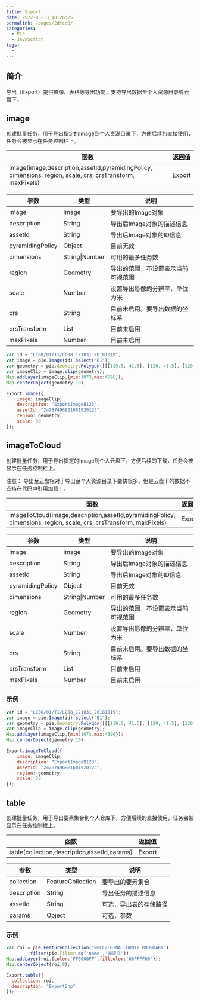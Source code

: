 ```yaml
---
title: Export
date: 2022-05-13 18:26:25
permalink: /pages/2dfcd0/
categories:
  - PIE
  - JavaScript
tags:
  - 
---
```

## 简介

导出（Export）提供影像、表格等导出功能，支持导出数据至个人资源目录或云盘下。

## image

创建批量任务，用于导出指定的Image到个人资源目录下，方便后续的直接使用，任务会被显示在任务控制栏上。

| 函数                                                         | 返回值 |
| ------------------------------------------------------------ | ------ |
| image(image,description,assetId,pyramidingPolicy, dimensions, region, scale, crs, crsTransform, maxPixels) | Export |

| 参数             | 类型           | 说明                               |
| ---------------- | -------------- | ---------------------------------- |
| image            | Image          | 要导出的Image对象                  |
| description      | String         | 导出后Image对象的描述信息          |
| assetId          | String         | 导出后Image对象的ID信息            |
| pyramidingPolicy | Object         | 目前无效                           |
| dimensions       | String\|Number | 可用的最多任务数                   |
| region           | Geometry       | 导出的范围，不设置表示当前可视范围 |
| scale            | Number         | 设置导出影像的分辨率，单位为米     |
| crs              | String         | 目前未启用。要导出数据的坐标系     |
| crsTransform     | List           | 目前未启用                         |
| maxPixels        | Number         | 目前未启用                         |


```javascript
var id = "LC08/01/T1/LC08_121031_20181019";
var image = pie.Image(id).select("B1");
var geometry = pie.Geometry.Polygon([[[119.5, 41.5], [120, 41.5], [120, 42],[119.5,42],[119.5, 41.5]]], null);
var imageClip = image.clip(geometry);
Map.addLayer(imageClip,{min:1073,max:4596});
Map.centerObject(geometry,10);

Export.image({
    image: imageClip,
    description: "ExportImageB123",
    assetId: "24287496921681920123",
    region: geometry,
    scale: 30
});
```

## imageToCloud

创建批量任务，用于导出指定的Image到个人云盘下，方便后续的下载，任务会被显示在任务控制栏上。

注意：
导出至云盘相对于导出至个人资源目录下要快很多，但是云盘下的数据不支持在代码中引用加载！。

| 函数                                                         | 返回值 |
| ------------------------------------------------------------ | ------ |
| imageToCloud(image,description,assetId,pyramidingPolicy, dimensions, region, scale, crs, crsTransform, maxPixels) | Export |

| 参数             | 类型           | 说明                               |
| ---------------- | -------------- | ---------------------------------- |
| image            | Image          | 要导出的Image对象                  |
| description      | String         | 导出后Image对象的描述信息          |
| assetId          | String         | 导出后Image对象的ID信息            |
| pyramidingPolicy | Object         | 目前无效                           |
| dimensions       | String\|Number | 可用的最多任务数                   |
| region           | Geometry       | 导出的范围，不设置表示当前可视范围 |
| scale            | Number         | 设置导出影像的分辨率，单位为米     |
| crs              | String         | 目前未启用。要导出数据的坐标系     |
| crsTransform     | List           | 目前未启用                         |
| maxPixels        | Number         | 目前未启用                         |

### 示例

```javascript
var id = "LC08/01/T1/LC08_121031_20181019";
var image = pie.Image(id).select("B1");
var geometry = pie.Geometry.Polygon([[[119.5, 41.5], [120, 41.5], [120, 42],[119.5,42],[119.5, 41.5]]], null);
var imageClip = image.clip(geometry);
Map.addLayer(imageClip,{min:1073,max:4596});
Map.centerObject(geometry,10);

Export.imageToCloud({
    image: imageClip,
    description: "ExportImageB123",
    assetId: "24287496921681920123",
    region: geometry,
    scale: 30
});
```

## table

创建批量任务，用于导出要素集合到个人仓库下，方便后续的直接使用，任务会被显示在任务控制栏上。

| 函数                                         | 返回值 |
| -------------------------------------------- | ------ |
| table(collection,description,assetId,params) | Export |

| 参数        | 类型              | 说明                   |
| ----------- | ----------------- | ---------------------- |
| collection  | FeatureCollection | 要导出的要素集合       |
| description | String            | 导出任务的描述信息     |
| assetId     | String            | 可选，导出表的存储路径 |
| params      | Object            | 可选，参数             |

### 示例

```javascript
var roi = pie.FeatureCollection('NGCC/CHINA_COUNTY_BOUNDARY')
        .filter(pie.Filter.eq('name','海淀区'));
Map.addLayer(roi,{color:'FF0000FF',fillcolor:'00FFFF00'});
Map.centerObject(roi,9);

Export.table({
  collection: roi,
  description: "ExportShp"
});
```